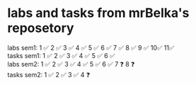 # labs and tasks from mrBelka's reposetory 
labs sem1: 1 ✅ 2 ✅ 3 ✅ 4 ✅ 5 ✅ 6 ✅ 7 ✅ 8 ✅ 9 ✅ 10✅ 11✅ <br>
tasks sem1: 1 ✅ 2 ✅ 3 ✅ 4 ✅ 5 ✅ 6 ✅ <br>
labs sem2: 1 ✅ 2 ✅ 3 ✅ 4 ✅ 5 ✅ 6 ✅ 7 ❓ 8 ❓<br>
tasks sem2: 1 ✅ 2 ✅ 3 ✅ 4 ❓
